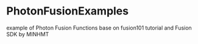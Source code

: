 # PhotonFusionExamples
example of Photon Fusion Functions base on fusion101 tutorial and Fusion SDK
by MINHMT

